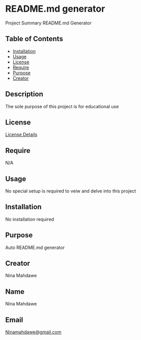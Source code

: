 
# README.md generator
Project Summary README.md Generator 



## Table of Contents
- [Installation](#installation)
- [Usage](#usage)
- [License](#license)
- [Require](#require)
- [Purpose](#purpose)
- [Creator](#creator)

## Description 
The sole purpose of this project is for educational use

## License

[License Details]()


## Require
N/A
## Usage
No special setup is required to veiw and delve into this project
## Installation
No installation required
## Purpose 
Auto README.md generator
## Creator 
Nina Mahdawe
## Name
Nina Mahdawe
## Email 
<a herf = "mailto:Ninamahdawe@gmail.com">Ninamahdawe@gmail.com</a> 	

